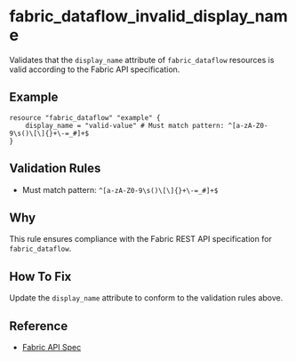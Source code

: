 # fabric_dataflow_invalid_display_name

Validates that the `display_name` attribute of `fabric_dataflow` resources is valid according to the Fabric API specification.

## Example

```hcl
resource "fabric_dataflow" "example" {
    display_name = "valid-value" # Must match pattern: ^[a-zA-Z0-9\s()\[\]{}+\-=_#]+$
}
```

## Validation Rules

- Must match pattern: `^[a-zA-Z0-9\s()\[\]{}+\-=_#]+$`


## Why

This rule ensures compliance with the Fabric REST API specification for `fabric_dataflow`.

## How To Fix

Update the `display_name` attribute to conform to the validation rules above.

## Reference

- [Fabric API Spec](https://github.com/microsoft/fabric-rest-api-specs/tree/main/dataflow/definitions.json)
